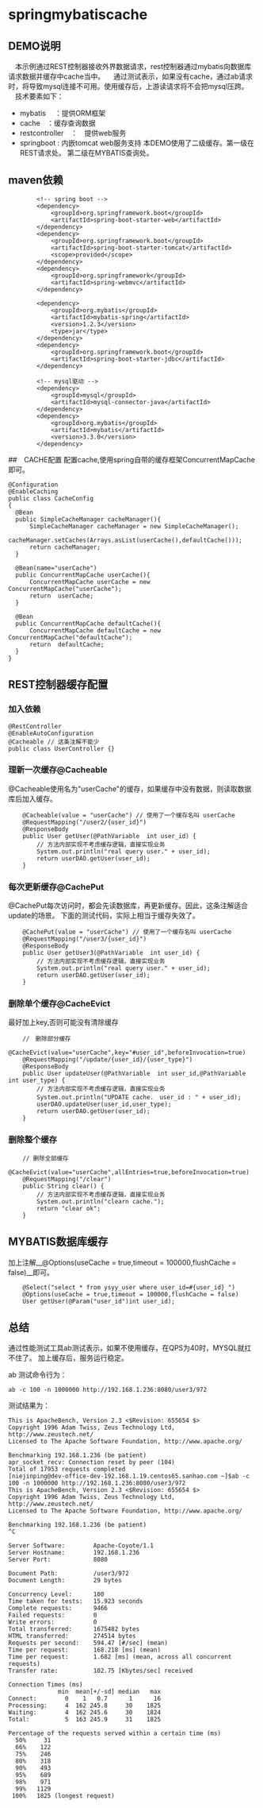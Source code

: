 # springmybatiscache
## DEMO说明
　本示例通过REST控制器接收外界数据请求，rest控制器通过mybatis向数据库请求数据并缓存中cache当中。
　通过测试表示，如果没有cache，通过ab请求时，将导致mysql连接不可用。使用缓存后，上游读请求将不会把mysql压跨。
　技术要素如下：
* mybatis 　：提供ORM框架
* cache　：缓存查询数据
* restcontroller　：　提供web服务
* springboot : 内嵌tomcat web服务支持
 本DEMO使用了二级缓存。第一级在REST请求处。
 第二级在MYBATIS查询处。
 
## maven依赖
```
		<!-- spring boot -->
		<dependency>
			<groupId>org.springframework.boot</groupId>
			<artifactId>spring-boot-starter-web</artifactId>
		</dependency>
		<dependency>
			<groupId>org.springframework.boot</groupId>
			<artifactId>spring-boot-starter-tomcat</artifactId>
			<scope>provided</scope>
		</dependency>
		<dependency>
			<groupId>org.springframework</groupId>
			<artifactId>spring-webmvc</artifactId>
		</dependency>

		<dependency>
			<groupId>org.mybatis</groupId>
			<artifactId>mybatis-spring</artifactId>
			<version>1.2.3</version>
			<type>jar</type>
		</dependency>
		<dependency>
			<groupId>org.springframework.boot</groupId>
			<artifactId>spring-boot-starter-jdbc</artifactId>
		</dependency>

		<!-- mysql驱动 -->
		<dependency>
			<groupId>mysql</groupId>
			<artifactId>mysql-connector-java</artifactId>
		</dependency>
		<dependency>
			<groupId>org.mybatis</groupId>
			<artifactId>mybatis</artifactId>
			<version>3.3.0</version>
		</dependency>
```

##　CACHE配置
配置cache,使用spring自带的缓存框架ConcurrentMapCache即可。
```
@Configuration
@EnableCaching
public class CacheConfig 
{
  @Bean
  public SimpleCacheManager cacheManager(){
	  SimpleCacheManager cacheManager = new SimpleCacheManager();
	  cacheManager.setCaches(Arrays.asList(userCache(),defaultCache()));
	  return cacheManager;
  }
  
  @Bean(name="userCache")
  public ConcurrentMapCache userCache(){
	  ConcurrentMapCache userCache = new ConcurrentMapCache("userCache");
	  return  userCache;
  }
  
  @Bean
  public ConcurrentMapCache defaultCache(){
	  ConcurrentMapCache defaultCache = new ConcurrentMapCache("defaultCache");
	  return  defaultCache;
  }
}
```

## REST控制器缓存配置
### 加入依赖
```
@RestController
@EnableAutoConfiguration
@Cacheable // 这条注解不能少
public class UserController {}
```

### 理新一次缓存@Cacheable
@Cacheable使用名为"userCache"的缓存，如果缓存中没有数据，则读取数据库后加入缓存。
```
	@Cacheable(value = "userCache") // 使用了一个缓存名叫 userCache
	@RequestMapping("/user2/{user_id}")
	@ResponseBody
	public User getUser(@PathVariable  int user_id) {
		// 方法内部实现不考虑缓存逻辑，直接实现业务
		System.out.println("real query user." + user_id);
		return userDAO.getUser(user_id);
	}
```
### 每次更新缓存@CachePut
@CachePut每次访问时，都会先读数据库，再更新缓存。因此，这条注解适合update的场景。
下面的测试代码，实际上相当于缓存失效了。
```
	@CachePut(value = "userCache") // 使用了一个缓存名叫 userCache
	@RequestMapping("/user3/{user_id}")
	@ResponseBody
	public User getUser3(@PathVariable  int user_id) {
		// 方法内部实现不考虑缓存逻辑，直接实现业务
		System.out.println("real query user." + user_id);
		return userDAO.getUser(user_id);
	}
```

### 删除单个缓存@CacheEvict
最好加上key,否则可能没有清除缓存

```
	//　删除部分缓存
	@CacheEvict(value="userCache",key="#user_id",beforeInvocation=true)
	@RequestMapping("/update/{user_id}/{user_type}")
	@ResponseBody
	public User updateUser(@PathVariable  int user_id,@PathVariable  int user_type) {
		// 方法内部实现不考虑缓存逻辑，直接实现业务
		System.out.println("UPDATE cache.　user_id : " + user_id);
		userDAO.updateUser(user_id,user_type);
		return userDAO.getUser(user_id);
	}
```
	
### 删除整个缓存
```
	// 删除全部缓存
	@CacheEvict(value="userCache",allEntries=true,beforeInvocation=true)
	@RequestMapping("/clear")
	public String clear() {
		// 方法内部实现不考虑缓存逻辑，直接实现业务
		System.out.println("clearn cache.");
		return "clear ok";
	}
```
## MYBATIS数据库缓存
加上注解__@Options(useCache = true,timeout = 100000,flushCache = false)__即可。

```
	@Select("select * from ysyy_user where user_id=#{user_id} ")
	@Options(useCache = true,timeout = 100000,flushCache = false)
	User getUser(@Param("user_id")int user_id);
```

## 总结
通过性能测试工具ab测试表示，如果不使用缓存，在QPS为40时，MYSQL就扛不住了。
加上缓存后，服务运行稳定。


ab 测试命令行为：
```
ab -c 100 -n 1000000 http://192.168.1.236:8080/user3/972
```

测试结果为：

```
This is ApacheBench, Version 2.3 <$Revision: 655654 $>
Copyright 1996 Adam Twiss, Zeus Technology Ltd, http://www.zeustech.net/
Licensed to The Apache Software Foundation, http://www.apache.org/

Benchmarking 192.168.1.236 (be patient)
apr_socket_recv: Connection reset by peer (104)
Total of 17953 requests completed
[niejinping@dev-office-dev-192.168.1.19.centos65.sanhao.com ~]$ab -c 100 -n 1000000 http://192.168.1.236:8080/user3/972
This is ApacheBench, Version 2.3 <$Revision: 655654 $>
Copyright 1996 Adam Twiss, Zeus Technology Ltd, http://www.zeustech.net/
Licensed to The Apache Software Foundation, http://www.apache.org/

Benchmarking 192.168.1.236 (be patient)
^C

Server Software:        Apache-Coyote/1.1
Server Hostname:        192.168.1.236
Server Port:            8080

Document Path:          /user3/972
Document Length:        29 bytes

Concurrency Level:      100
Time taken for tests:   15.923 seconds
Complete requests:      9466
Failed requests:        0
Write errors:           0
Total transferred:      1675482 bytes
HTML transferred:       274514 bytes
Requests per second:    594.47 [#/sec] (mean)
Time per request:       168.218 [ms] (mean)
Time per request:       1.682 [ms] (mean, across all concurrent requests)
Transfer rate:          102.75 [Kbytes/sec] received

Connection Times (ms)
              min  mean[+/-sd] median   max
Connect:        0    1   0.7      1      16
Processing:     4  162 245.8     30    1825
Waiting:        4  162 245.6     30    1824
Total:          5  163 245.9     31    1825

Percentage of the requests served within a certain time (ms)
  50%     31
  66%    122
  75%    246
  80%    318
  90%    493
  95%    689
  98%    971
  99%   1129
 100%   1825 (longest request)
```
